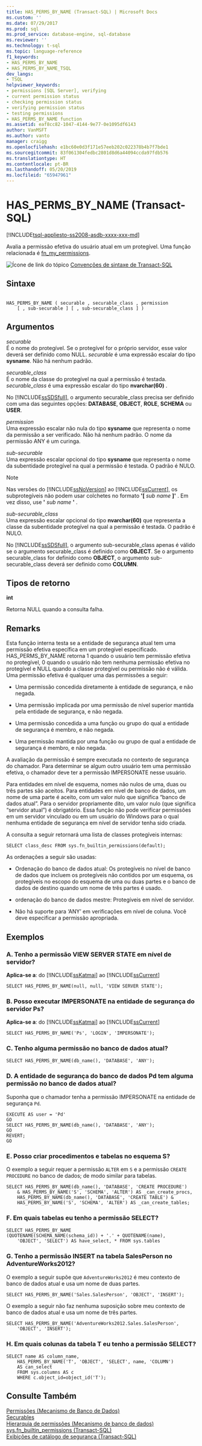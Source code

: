 ```yaml
---
title: HAS_PERMS_BY_NAME (Transact-SQL) | Microsoft Docs
ms.custom: ''
ms.date: 07/29/2017
ms.prod: sql
ms.prod_service: database-engine, sql-database
ms.reviewer: ''
ms.technology: t-sql
ms.topic: language-reference
f1_keywords:
- HAS_PERMS_BY_NAME
- HAS_PERMS_BY_NAME_TSQL
dev_langs:
- TSQL
helpviewer_keywords:
- permissions [SQL Server], verifying
- current permission status
- checking permission status
- verifying permission status
- testing permissions
- HAS_PERMS_BY_NAME function
ms.assetid: eaf8cc82-1047-4144-9e77-0e1095df6143
author: VanMSFT
ms.author: vanto
manager: craigg
ms.openlocfilehash: e1bc60e0d3f171e57eeb202c022378b4b7f7bde1
ms.sourcegitcommit: 83f061304fedbc2801d8d6a44094ccda97fdb576
ms.translationtype: HT
ms.contentlocale: pt-BR
ms.lasthandoff: 05/20/2019
ms.locfileid: "65947961"
---
```

# <a name="haspermsbyname-transact-sql"></a>HAS_PERMS_BY_NAME (Transact-SQL)
[!INCLUDE[tsql-appliesto-ss2008-asdb-xxxx-xxx-md](../../includes/tsql-appliesto-ss2008-asdb-xxxx-xxx-md.md)]

  Avalia a permissão efetiva do usuário atual em um protegível. Uma função relacionada é [fn_my_permissions](../../relational-databases/system-functions/sys-fn-my-permissions-transact-sql.md).  
  
 ![Ícone de link do tópico](../../database-engine/configure-windows/media/topic-link.gif "Ícone de link do tópico") [Convenções de sintaxe de Transact-SQL](../../t-sql/language-elements/transact-sql-syntax-conventions-transact-sql.md)  
  
## <a name="syntax"></a>Sintaxe  
  
```  
  
HAS_PERMS_BY_NAME ( securable , securable_class , permission    
    [ , sub-securable ] [ , sub-securable_class ] )  
```  
  
## <a name="arguments"></a>Argumentos  
 *securable*  
 É o nome do protegível. Se o protegível for o próprio servidor, esse valor deverá ser definido como NULL. *securable* é uma expressão escalar do tipo **sysname**. Não há nenhum padrão.  
  
 *securable_class*  
 É o nome da classe do protegível na qual a permissão é testada. *securable_class* é uma expressão escalar do tipo **nvarchar(60)** .  
  
 No [!INCLUDE[ssSDSfull](../../includes/sssdsfull-md.md)], o argumento securable_class precisa ser definido com uma das seguintes opções: **DATABASE**, **OBJECT**, **ROLE**, **SCHEMA** ou **USER**.  
  
 *permission*  
 Uma expressão escalar não nula do tipo **sysname** que representa o nome da permissão a ser verificado. Não há nenhum padrão. O nome da permissão ANY é um curinga.  
  
 *sub-securable*  
 Uma expressão escalar opcional do tipo **sysname** que representa o nome da subentidade protegível na qual a permissão é testada. O padrão é NULO.  
  
> [!NOTE]  
>  Nas versões do [!INCLUDE[ssNoVersion](../../includes/ssnoversion-md.md)] ao [!INCLUDE[ssCurrent](../../includes/sscurrent-md.md)], os subprotegíveis não podem usar colchetes no formato **'[** _sub name_ **]'** . Em vez disso, use **'** _sub name_ **'** .  
  
 *sub-securable_class*  
 Uma expressão escalar opcional do tipo **nvarchar(60)** que representa a classe da subentidade protegível na qual a permissão é testada. O padrão é NULO.  
  
 No [!INCLUDE[ssSDSfull](../../includes/sssdsfull-md.md)], o argumento sub-securable_class apenas é válido se o argumento securable_class é definido como **OBJECT**. Se o argumento securable_class for definido como **OBJECT**, o argumento sub-securable_class deverá ser definido como **COLUMN**.  
  
## <a name="return-types"></a>Tipos de retorno  
 **int**  
  
 Retorna NULL quando a consulta falha.  
  
## <a name="remarks"></a>Remarks  
 Esta função interna testa se a entidade de segurança atual tem uma permissão efetiva específica em um protegível especificado. HAS_PERMS_BY_NAME retorna 1 quando o usuário tem permissão efetiva no protegível, 0 quando o usuário não tem nenhuma permissão efetiva no protegível e NULL quando a classe protegível ou permissão não é válida. Uma permissão efetiva é qualquer uma das permissões a seguir:  
  
-   Uma permissão concedida diretamente à entidade de segurança, e não negada.  
  
-   Uma permissão implicada por uma permissão de nível superior mantida pela entidade de segurança, e não negada.  
  
-   Uma permissão concedida a uma função ou grupo do qual a entidade de segurança é membro, e não negada.  
  
-   Uma permissão mantida por uma função ou grupo de qual a entidade de segurança é membro, e não negada.  
  
 A avaliação da permissão é sempre executada no contexto de segurança do chamador. Para determinar se algum outro usuário tem uma permissão efetiva, o chamador deve ter a permissão IMPERSONATE nesse usuário.  
  
 Para entidades em nível de esquema, nomes não nulos de uma, duas ou três partes são aceitos. Para entidades em nível de banco de dados, um nome de uma parte é aceito, com um valor nulo que significa “banco de dados atual”. Para o servidor propriamente dito, um valor nulo (que significa “servidor atual”) é obrigatório. Essa função não pode verificar permissões em um servidor vinculado ou em um usuário do Windows para o qual nenhuma entidade de segurança em nível de servidor tenha sido criada.  
  
 A consulta a seguir retornará uma lista de classes protegíveis internas:  
  
```  
SELECT class_desc FROM sys.fn_builtin_permissions(default);  
```  
  
 As ordenações a seguir são usadas:  
  
-   Ordenação do banco de dados atual: Os protegíveis no nível de banco de dados que incluem os protegíveis não contidos por um esquema, os protegíveis no escopo do esquema de uma ou duas partes e o banco de dados de destino quando um nome de três partes é usado.  
  
-   ordenação do banco de dados mestre: Protegíveis em nível de servidor.  
  
-   Não há suporte para ‘ANY’ em verificações em nível de coluna. Você deve especificar a permissão apropriada.  
  
## <a name="examples"></a>Exemplos  
  
### <a name="a-do-i-have-the-server-level-view-server-state-permission"></a>A. Tenho a permissão VIEW SERVER STATE em nível de servidor?  
  
**Aplica-se a**: do [!INCLUDE[ssKatmai](../../includes/sskatmai-md.md)] ao [!INCLUDE[ssCurrent](../../includes/sscurrent-md.md)]
  
```  
SELECT HAS_PERMS_BY_NAME(null, null, 'VIEW SERVER STATE');  
```  
  
### <a name="b-am-i-able-to-impersonate-server-principal-ps"></a>B. Posso executar IMPERSONATE na entidade de segurança do servidor Ps?  
  
**Aplica-se a**: do [!INCLUDE[ssKatmai](../../includes/sskatmai-md.md)] ao [!INCLUDE[ssCurrent](../../includes/sscurrent-md.md)]
  
```  
SELECT HAS_PERMS_BY_NAME('Ps', 'LOGIN', 'IMPERSONATE');  
```  
  
### <a name="c-do-i-have-any-permissions-in-the-current-database"></a>C. Tenho alguma permissão no banco de dados atual?  
  
```  
SELECT HAS_PERMS_BY_NAME(db_name(), 'DATABASE', 'ANY');  
```  
  
### <a name="d-does-database-principal-pd-have-any-permission-in-the-current-database"></a>D. A entidade de segurança do banco de dados Pd tem alguma permissão no banco de dados atual?  
 Suponha que o chamador tenha a permissão IMPERSONATE na entidade de segurança `Pd`.  
  
```  
EXECUTE AS user = 'Pd'  
GO  
SELECT HAS_PERMS_BY_NAME(db_name(), 'DATABASE', 'ANY');  
GO  
REVERT;  
GO  
```  
  
### <a name="e-can-i-create-procedures-and-tables-in-schema-s"></a>E. Posso criar procedimentos e tabelas no esquema S?  
 O exemplo a seguir requer a permissão `ALTER` em `S` e a permissão `CREATE PROCEDURE` no banco de dados; de modo similar para tabelas.  
  
```  
SELECT HAS_PERMS_BY_NAME(db_name(), 'DATABASE', 'CREATE PROCEDURE')  
    & HAS_PERMS_BY_NAME('S', 'SCHEMA', 'ALTER') AS _can_create_procs,  
    HAS_PERMS_BY_NAME(db_name(), 'DATABASE', 'CREATE TABLE') &  
    HAS_PERMS_BY_NAME('S', 'SCHEMA', 'ALTER') AS _can_create_tables;  
```  
  
### <a name="f-which-tables-do-i-have-select-permission-on"></a>F. Em quais tabelas eu tenho a permissão SELECT?  
  
```  
SELECT HAS_PERMS_BY_NAME  
(QUOTENAME(SCHEMA_NAME(schema_id)) + '.' + QUOTENAME(name),   
    'OBJECT', 'SELECT') AS have_select, * FROM sys.tables  
```  
  
### <a name="g-do-i-have-insert-permission-on-the-salesperson-table-in-adventureworks2012"></a>G. Tenho a permissão INSERT na tabela SalesPerson no AdventureWorks2012?  
 O exemplo a seguir supõe que `AdventureWorks2012` é meu contexto de banco de dados atual e usa um nome de duas partes.  
  
```  
SELECT HAS_PERMS_BY_NAME('Sales.SalesPerson', 'OBJECT', 'INSERT');  
```  
  
 O exemplo a seguir não faz nenhuma suposição sobre meu contexto de banco de dados atual e usa um nome de três partes.  
  
```  
SELECT HAS_PERMS_BY_NAME('AdventureWorks2012.Sales.SalesPerson',   
    'OBJECT', 'INSERT');  
```  
  
### <a name="h-which-columns-of-table-t-do-i-have-select-permission-on"></a>H. Em quais colunas da tabela T eu tenho a permissão SELECT?  
  
```  
SELECT name AS column_name,   
    HAS_PERMS_BY_NAME('T', 'OBJECT', 'SELECT', name, 'COLUMN')   
    AS can_select   
    FROM sys.columns AS c   
    WHERE c.object_id=object_id('T');  
```  
  
## <a name="see-also"></a>Consulte Também  
 [Permissões &#40;Mecanismo de Banco de Dados&#41;](../../relational-databases/security/permissions-database-engine.md)   
 [Securables](../../relational-databases/security/securables.md)   
 [Hierarquia de permissões &#40;Mecanismo de banco de dados&#41;](../../relational-databases/security/permissions-hierarchy-database-engine.md)   
 [sys.fn_builtin_permissions &#40;Transact-SQL&#41;](../../relational-databases/system-functions/sys-fn-builtin-permissions-transact-sql.md)   
 [Exibições de catálogo de segurança &#40;Transact-SQL&#41;](../../relational-databases/system-catalog-views/security-catalog-views-transact-sql.md)  
  
  
